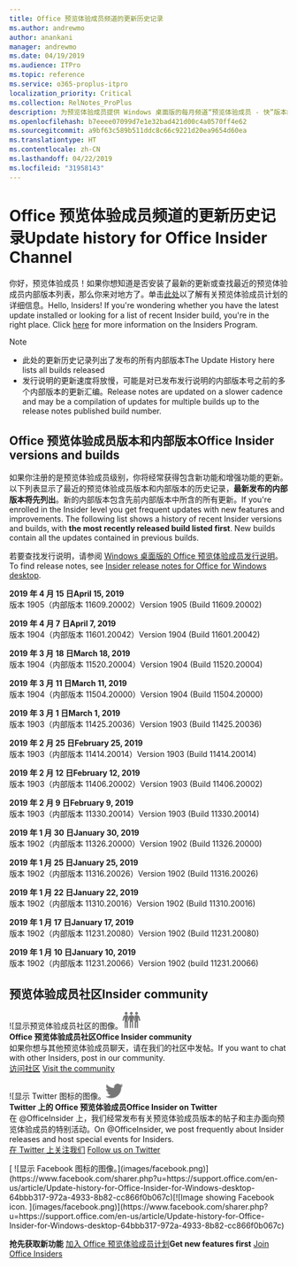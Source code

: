 ```yaml
---
title: Office 预览体验成员频道的更新历史记录
ms.author: andrewmo
author: anankani
manager: andrewmo
ms.date: 04/19/2019
ms.audience: ITPro
ms.topic: reference
ms.service: o365-proplus-itpro
localization_priority: Critical
ms.collection: RelNotes_ProPlus
description: 为预览体验成员提供 Windows 桌面版的每月频道“预览体验成员 - 快”版本的更新历史记录
ms.openlocfilehash: b7eeee07099d7e1e32bad421d00c4a0570ff4e62
ms.sourcegitcommit: a9bf63c589b511ddc8c66c9221d20ea9654d60ea
ms.translationtype: HT
ms.contentlocale: zh-CN
ms.lasthandoff: 04/22/2019
ms.locfileid: "31958143"
---
```

# <a name="update-history-for-office-insider-channel"></a><span data-ttu-id="6d116-103">Office 预览体验成员频道的更新历史记录</span><span class="sxs-lookup"><span data-stu-id="6d116-103">Update history for Office Insider Channel</span></span>

<span data-ttu-id="6d116-p101">你好，预览体验成员！如果你想知道是否安装了最新的更新或查找最近的预览体验成员内部版本列表，那么你来对地方了。单击[此处](https://insider.office.com/)以了解有关预览体验成员计划的详细信息。</span><span class="sxs-lookup"><span data-stu-id="6d116-p101">Hello, Insiders! If you're wondering whether you have the latest update installed or looking for a list of recent Insider build, you're in the right place. Click [here](https://insider.office.com/) for more information on the Insiders Program.</span></span>

> [!NOTE]
> - <span data-ttu-id="6d116-107">此处的更新历史记录列出了发布的所有内部版本</span><span class="sxs-lookup"><span data-stu-id="6d116-107">The Update History here lists all builds released</span></span>
> - <span data-ttu-id="6d116-108">发行说明的更新速度将放慢，可能是对已发布发行说明的内部版本号之前的多个内部版本的更新汇编。</span><span class="sxs-lookup"><span data-stu-id="6d116-108">Release notes are updated on a slower cadence and may be a compilation of updates for multiple builds up to the release notes published build number.</span></span>



## <a name="office-insider-versions-and-builds"></a><span data-ttu-id="6d116-109">Office 预览体验成员版本和内部版本</span><span class="sxs-lookup"><span data-stu-id="6d116-109">Office Insider versions and builds</span></span>

<span data-ttu-id="6d116-p102">如果你注册的是预览体验成员级别，你将经常获得包含新功能和增强功能的更新。以下列表显示了最近的预览体验成员版本和内部版本的历史记录，**最新发布的内部版本将先列出**。新的内部版本包含先前内部版本中所含的所有更新。</span><span class="sxs-lookup"><span data-stu-id="6d116-p102">If you're enrolled in the Insider level you get frequent updates with new features and improvements. The following list shows a history of recent Insider versions and builds, with **the most recently released build listed first**. New builds contain all the updates contained in previous builds.</span></span> 

<span data-ttu-id="6d116-113">若要查找发行说明，请参阅 [Windows 桌面版的 Office 预览体验成员发行说明](https://docs.microsoft.com/zh-CN/OfficeUpdates/release-notes-office-insider)。</span><span class="sxs-lookup"><span data-stu-id="6d116-113">To find release notes, see [Insider release notes for Office for Windows desktop](https://docs.microsoft.com/zh-CN/OfficeUpdates/release-notes-office-insider).</span></span>

[//]: # (请勿移除)

<span data-ttu-id="6d116-115">**2019 年 4 月 15 日**</span><span class="sxs-lookup"><span data-stu-id="6d116-115">**April 15, 2019**</span></span><br/> <span data-ttu-id="6d116-116">版本 1905（内部版本 11609.20002）</span><span class="sxs-lookup"><span data-stu-id="6d116-116">Version 1905 (Build 11609.20002)</span></span><br/>

<span data-ttu-id="6d116-117">**2019 年 4 月 7 日**</span><span class="sxs-lookup"><span data-stu-id="6d116-117">**April 7, 2019**</span></span><br/> <span data-ttu-id="6d116-118">版本 1904（内部版本 11601.20042）</span><span class="sxs-lookup"><span data-stu-id="6d116-118">Version 1904 (Build 11601.20042)</span></span><br/>

<span data-ttu-id="6d116-119">**2019 年 3 月 18 日**</span><span class="sxs-lookup"><span data-stu-id="6d116-119">**March 18, 2019**</span></span><br/> <span data-ttu-id="6d116-120">版本 1904（内部版本 11520.20004）</span><span class="sxs-lookup"><span data-stu-id="6d116-120">Version 1904 (Build 11520.20004)</span></span><br/>

<span data-ttu-id="6d116-121">**2019 年 3 月 11 日**</span><span class="sxs-lookup"><span data-stu-id="6d116-121">**March 11, 2019**</span></span><br/> <span data-ttu-id="6d116-122">版本 1904（内部版本 11504.20000）</span><span class="sxs-lookup"><span data-stu-id="6d116-122">Version 1904 (Build 11504.20000)</span></span><br/>

<span data-ttu-id="6d116-123">**2019 年 3 月 1 日**</span><span class="sxs-lookup"><span data-stu-id="6d116-123">**March 1, 2019**</span></span><br/> <span data-ttu-id="6d116-124">版本 1903（内部版本 11425.20036）</span><span class="sxs-lookup"><span data-stu-id="6d116-124">Version 1903 (Build 11425.20036)</span></span><br/> 

<span data-ttu-id="6d116-125">**2019 年 2 月 25 日**</span><span class="sxs-lookup"><span data-stu-id="6d116-125">**February 25, 2019**</span></span><br/> <span data-ttu-id="6d116-126">版本 1903（内部版本 11414.20014）</span><span class="sxs-lookup"><span data-stu-id="6d116-126">Version 1903 (Build 11414.20014)</span></span><br/> 

<span data-ttu-id="6d116-127">**2019 年 2 月 12 日**</span><span class="sxs-lookup"><span data-stu-id="6d116-127">**February 12, 2019**</span></span><br/> <span data-ttu-id="6d116-128">版本 1903（内部版本 11406.20002）</span><span class="sxs-lookup"><span data-stu-id="6d116-128">Version 1903 (Build 11406.20002)</span></span><br/> 

<span data-ttu-id="6d116-129">**2019 年 2 月 9 日**</span><span class="sxs-lookup"><span data-stu-id="6d116-129">**February 9, 2019**</span></span><br/> <span data-ttu-id="6d116-130">版本 1903（内部版本 11330.20014）</span><span class="sxs-lookup"><span data-stu-id="6d116-130">Version 1903 (Build 11330.20014)</span></span><br/> 

<span data-ttu-id="6d116-131">**2019 年 1 月 30 日**</span><span class="sxs-lookup"><span data-stu-id="6d116-131">**January 30, 2019**</span></span><br/> <span data-ttu-id="6d116-132">版本 1902（内部版本 11326.20000）</span><span class="sxs-lookup"><span data-stu-id="6d116-132">Version 1902 (Build 11326.20000)</span></span><br/> 

<span data-ttu-id="6d116-133">**2019 年 1 月 25 日**</span><span class="sxs-lookup"><span data-stu-id="6d116-133">**January 25, 2019**</span></span><br/> <span data-ttu-id="6d116-134">版本 1902（内部版本 11316.20026）</span><span class="sxs-lookup"><span data-stu-id="6d116-134">Version 1902 (Build 11316.20026)</span></span><br/> 

<span data-ttu-id="6d116-135">**2019 年 1 月 22 日**</span><span class="sxs-lookup"><span data-stu-id="6d116-135">**January 22, 2019**</span></span><br/> <span data-ttu-id="6d116-136">版本 1902（内部版本 11310.20016）</span><span class="sxs-lookup"><span data-stu-id="6d116-136">Version 1902 (Build 11310.20016)</span></span><br/> 

<span data-ttu-id="6d116-137">**2019 年 1 月 17 日**</span><span class="sxs-lookup"><span data-stu-id="6d116-137">**January 17, 2019**</span></span><br/> <span data-ttu-id="6d116-138">版本 1902（内部版本 11231.20080）</span><span class="sxs-lookup"><span data-stu-id="6d116-138">Version 1902 (Build 11231.20080)</span></span><br/>

<span data-ttu-id="6d116-139">**2019 年 1 月 10 日**</span><span class="sxs-lookup"><span data-stu-id="6d116-139">**January 10, 2019**</span></span><br/> <span data-ttu-id="6d116-140">版本 1902（内部版本 11231.20066）</span><span class="sxs-lookup"><span data-stu-id="6d116-140">Version 1902 (build 11231.20066)</span></span><br/> 


## <a name="insider-community"></a><span data-ttu-id="6d116-141">预览体验成员社区</span><span class="sxs-lookup"><span data-stu-id="6d116-141">Insider community</span></span>

<span data-ttu-id="6d116-142">![显示预览体验成员社区的图像。</span><span class="sxs-lookup"><span data-stu-id="6d116-142">![Image showing insider community.</span></span> ](images/insidercommunity.png) <br/>
<span data-ttu-id="6d116-143">**Office 预览体验成员社区**</span><span class="sxs-lookup"><span data-stu-id="6d116-143">**Office Insider community**</span></span><br/> <span data-ttu-id="6d116-144">如果你想与其他预览体验成员聊天，请在我们的社区中发帖。</span><span class="sxs-lookup"><span data-stu-id="6d116-144">If you want to chat with other Insiders, post in our community.</span></span><br/><span data-ttu-id="6d116-145"> 
[访问社区](https://go.microsoft.com/fwlink/?linkid=843493)</span><span class="sxs-lookup"><span data-stu-id="6d116-145"> 
[Visit the community](https://go.microsoft.com/fwlink/?linkid=843493)</span></span><br/> 

<span data-ttu-id="6d116-146">![显示 Twitter 图标的图像。</span><span class="sxs-lookup"><span data-stu-id="6d116-146">![Image showing twitter icon.</span></span> ](images/twitter.png)<br/>
<span data-ttu-id="6d116-147">**Twitter 上的 Office 预览体验成员**</span><span class="sxs-lookup"><span data-stu-id="6d116-147">**Office Insider on Twitter**</span></span><br/> <span data-ttu-id="6d116-148">在 @OfficeInsider 上，我们经常发布有关预览体验成员版本的帖子和主办面向预览体验成员的特别活动。</span><span class="sxs-lookup"><span data-stu-id="6d116-148">On @OfficeInsider, we post frequently about Insider releases and host special events for Insiders.</span></span><br/><span data-ttu-id="6d116-149"> 
[在 Twitter 上关注我们](https://go.microsoft.com/fwlink/?linkid=717717)</span><span class="sxs-lookup"><span data-stu-id="6d116-149"> 
[Follow us on Twitter](https://go.microsoft.com/fwlink/?linkid=717717)</span></span><br/> 

<span data-ttu-id="6d116-150">
  [
  ![显示 Facebook 图标的图像。](images/facebook.png)](https://www.facebook.com/sharer.php?u=https://support.office.com/en-us/article/Update-history-for-Office-Insider-for-Windows-desktop-64bbb317-972a-4933-8b82-cc866f0b067c)</span><span class="sxs-lookup"><span data-stu-id="6d116-150">[![Image showing Facebook icon. ](images/facebook.png)](https://www.facebook.com/sharer.php?u=https://support.office.com/en-us/article/Update-history-for-Office-Insider-for-Windows-desktop-64bbb317-972a-4933-8b82-cc866f0b067c)</span></span>


<span data-ttu-id="6d116-151">**抢先获取新功能**
[加入 Office 预览体验成员计划](https://insider.office.com/)</span><span class="sxs-lookup"><span data-stu-id="6d116-151">**Get new features first**
[Join Office Insiders](https://insider.office.com/)</span></span>